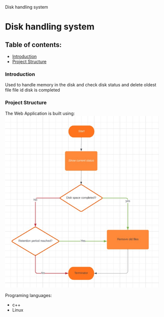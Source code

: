 Disk handling system 
# Disk handling system

## Table of contents:

- [Introduction](#introduction)
- [Project Structure](#project-structure)

### Introduction
Used to handle memory in the disk and check disk status and delete oldest file file id disk is completed


### Project Structure
The Web Application is built using:
![alt text](https://github.com/SamaMostafa1/DiskHandlingSystem/blob/main/flow%20chart/flowchart.jpeg?raw=true)

Programing languages:
  - c++
  - Linux
  
    
